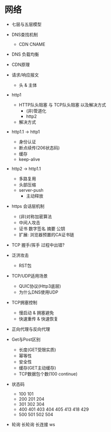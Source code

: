 # 网络

- 七层与五层模型
- DNS查找机制
  
  - CDN CNAME
- DNS 负载均衡
- CDN原理
- 请求/响应报文
  
  - 头 & 主体
- http1
  - HTTP队头阻塞 与 TCP队头阻塞 以及解决方式
    - (非)管道化
    - http2
  - 解决方式
- http1.1 -> http1
  - 身份认证
  - 断点续传(206状态码)
  - 缓存
  - keep-alive
- http2 -> http1.1
  - 多路复用
  - 头部压缩
  - server-push
    - 主动释放
- https 会话层机制
  - (非)对称加密算法
  - 中间人攻击
  - 证书 数字签名 摘要 公钥
  - 扩展: 浏览器预置的CA证书链
- TCP 握手/挥手 过程中出错?
- 泛洪攻击
  
  - RST包
- TCP/UDP适用场景
  - QUIC协议(Http3底层)
  - 为什么DNS使用UDP
- TCP拥塞控制
  - 慢启动 & 拥塞避免
  - 快速重传 & 快速恢复
- 正向代理与反向代理
- Get与Post区别
  
  - 长度(GET受限实质)
  - 幂等性
  - 安全性
  - 缓存(GET主动缓存)
  - TCP数据包个数(100 continue)
- 状态码
  - 100 101
  - 200 201 204
  - 301 302 304
  - 400 401 403 404 405 413 418 429
  - 500 501 502 504
- 轮询 长轮询 长连接 ws